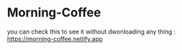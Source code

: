 # Morning-Coffee
you can check this to see it without dwonloading any thing :  
                  https://morning-coffee.netlify.app
